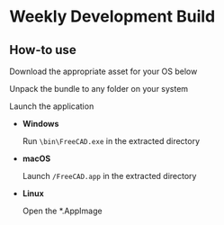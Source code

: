 # Weekly Development Build

## How-to use

Download the appropriate asset for your OS below

Unpack the bundle to any folder on your system

Launch the application

* **Windows**

    Run `\bin\FreeCAD.exe` in the extracted directory

* **macOS**

    Launch `/FreeCAD.app` in the extracted directory

* **Linux**

    Open the *.AppImage
